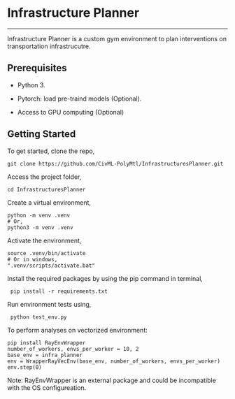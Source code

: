 # Infrastructure Planner

---

Infrastructure Planner is a custom gym environment to plan interventions on transportation infrastrucutre.

## Prerequisites

- Python 3.

- Pytorch: load pre-traind models (Optional).

- Access to GPU computing (Optional)

## Getting Started

To get started, clone the repo,

```{.py}
git clone https://github.com/CivML-PolyMtl/InfrastructuresPlanner.git
```

Access the project folder,

```{.py}
cd InfrastructuresPlanner
```

Create a virtual environment,

```{.py}
python -m venv .venv
# Or,
python3 -m venv .venv
```

Activate the environment,

```{.py}
source .venv/bin/activate
# Or in windows,
".venv/scripts/activate.bat"
```

Install the required packages by using the pip command in terminal,

```{.py}
 pip install -r requirements.txt
```

Run environment tests using,

```{.py}
 python test_env.py
```

To perform analyses on vectorized environment:

```{ .py}
pip install RayEnvWrapper
number_of_workers, envs_per_worker = 10, 2
base_env = infra_planner
env = WrapperRayVecEnv(base_env, number_of_workers, envs_per_worker)
env.step(0)
```

Note: RayEnvWrapper is an external package and could be incompatible with the OS configureation.
